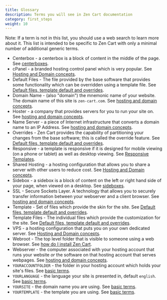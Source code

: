 ```yaml
---
title: Glossary 
description: Terms you will see in Zen Cart documentation 
category: first_steps 
weight: 10
---
```


Note: If a term is not in this list, you should use a web search to learn more about it.  This list is intended to be specific to Zen Cart with only a minimal number of additional generic terms. 

- Centerbox - a centerbox is a block of content in the middle of the page.  See [centerboxes](/user/template/centerboxes/). 
- cPanel - a branded hosting control panel which is very popular.  See [Hosting and Domain concepts](/user/first_steps/hosting/). 
- Default Files - The file provided by the base software that provides some functionality which can be overridden using a template file.  See [Default files, template default and overrides](/user/first_steps/overrides/).
- Domain Name - (also "domain") the mnemonic name of your website.  The domain name of this site is `zen-cart.com`.  See [hosting and domain concepts](/user/first_steps/hosting/).
- Hoster - a company that provides servers for you to run your site on. See [hosting and domain concepts](/user/first_steps/hosting/).
- Name Server - a piece of Internet infrastructure that converts a domain name to an IP Address.  See [hosting and domain concepts](/user/first_steps/hosting/).
- Overrides - Zen Cart provides the capability of partitioning your changes from the base software; this is called the override feature.  See [Default files, template default and overrides](/user/first_steps/overrides/).
- Responsive - a template is responsive if it is designed for mobile viewing (on a phone or tablet) as well as desktop viewing.  See [Responsive Templates](/user/template/responsive/). 
- Shared Hosting - a hosting configuration that allows you to share a server with other users to reduce cost.  See [Hosting and Domain concepts](/user/first_steps/hosting/). 
- Sidebox - a sidebox is a block of content on the left or right hand side of your page, when viewed on a desktop.  See [sideboxes](/user/template/sideboxes/). 
- SSL - Secure Sockets Layer.  A technology that allows you to securely transfer information between your webserver and a client browser.  See [hosting and domain concepts](/user/first_steps/hosting/).
- Template - Set of files which provide the skin for the site. See [Default files, template default and overrides](/user/first_steps/overrides/).
- Template Files - The individual files which provide the customization for the site.  See [Default files, template default and overrides](/user/first_steps/overrides/).
- VPS - a hosting configuration that puts you on your own dedicated server.  See [Hosting and Domain concepts](/user/first_steps/hosting/). 
- Webroot - The top level folder that is visible to someone using a web browser.  See [how do I install Zen Cart](/user/first_steps/how_do_i_install/). 
- Webserver - the computer associated with your hosting account that runs your website *or* the software on that hosting account that serves webpages.  See [hosting and domain concepts](/user/first_steps/hosting/).
- `YOURACCOUNTFOLDER` - the folder  in your hosting account which holds your site's files. See [basic terms](/user/first_steps/basic_terms/). 
- `YOURLANGUAGE` - the language your site is presented in, default `english`.  See [basic terms](/user/first_steps/basic_terms/). 
- `YOURSITE` - the domain name you are using.  See [basic terms](/user/first_steps/basic_terms/). 
- `YOURTEMPLATE` - the template you are using.  See [basic terms](/user/first_steps/basic_terms/). 

